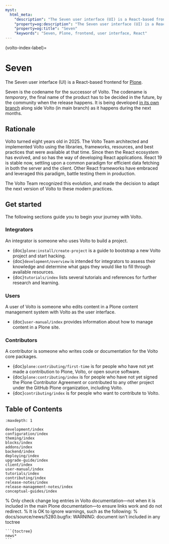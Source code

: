 ```yaml
---
myst:
  html_meta:
    "description": "The Seven user interface (UI) is a React-based frontend for Plone."
    "property=og:description": "The Seven user interface (UI) is a React-based frontend for Plone."
    "property=og:title": "Seven"
    "keywords": "Seven, Plone, frontend, user interface, React"
---
```


(volto-index-label)=

# Seven

The Seven user interface (UI) is a React-based frontend for [Plone](https://plone.org).

Seven is the codename for the successor of Volto.
The codename is _temporary_, the final name of the product has to be decided in the future, by the community when the release happens.
It is being developed [in its own branch](https://github.com/plone/volto/tree/7) along side Volto (in main branch) as it happens during the next months.



## Rationale

Volto turned eight years old in 2025.
The Volto Team architected and implemented Volto using the libraries, frameworks, resources, and best practices that were available at that time.
Since then the React ecosystem has evolved, and so has the way of developing React applications.
React 19 is stable now, settling upon a common paradigm for efficient data fetching in both the server and the client.
Other React frameworks have embraced and leveraged this paradigm, battle testing them in production.

The Volto Team recognized this evolution, and made the decision to adapt the next version of Volto to these modern practices.


## Get started

The following sections guide you to begin your journey with Volto.


### Integrators

An integrator is someone who uses Volto to build a project.

-   {doc}`plone:install/create-project` is a guide to bootstrap a new Volto project and start hacking.
-   {doc}`development/overview` is intended for integrators to assess their knowledge and determine what gaps they would like to fill through available resources.
-   {doc}`tutorials/index` lists several tutorials and references for further research and learning.


### Users

A user of Volto is someone who edits content in a Plone content management system with Volto as the user interface.

-   {doc}`user-manual/index` provides information about how to manage content in a Plone site.


### Contributors

A contributor is someone who writes code or documentation for the Volto core packages.

-   {doc}`plone:contributing/first-time` is for people who have not yet made a contribution to Plone, Volto, or open source software.
-   {doc}`plone:contributing/index` is for people who have not yet signed the Plone Contributor Agreement or contributed to any other project under the GitHub Plone organization, including Volto.
-   {doc}`contributing/index` is for people who want to contribute to Volto.


## Table of Contents

```{toctree}
:maxdepth: 1

development/index
configuration/index
theming/index
blocks/index
addons/index
backend/index
deploying/index
upgrade-guide/index
client/index
user-manual/index
tutorials/index
contributing/index
release-notes/index
release-management-notes/index
conceptual-guides/index
```

% Only check change log entries in Volto documentation—not when it is included in the main Plone documentation—to ensure links work and do not redirect.
% It is OK to ignore warnings, such as the following:
% docs/source/news/5280.bugfix: WARNING: document isn't included in any toctree
````{ifconfig} context in ("volto",)
```{toctree}
news*
```
````
